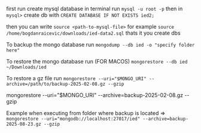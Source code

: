 first run create mysql database
in terminal run
`mysql -u root -p`
then in `mysql>` create db with
`CREATE DATABASE IF NOT EXISTS ied2;`

then you can write `source <path-to-mysql-file>`
for example `source /home/bogdanraicevic/downloads/ied-data2.sql`
thats it you create dbs

To backup the mongo database run
`mongodump --db ied -o "specify folder here"`

To restore the mongo database run (FOR MACOS) `mongorestore --db ied ~/Downloads/ied`

To restore a gz file run `mongorestore --uri="$MONGO_URI" --archive=/path/to/backup-2025-02-08.gz --gzip`  

mongorestore --uri="$MONGO_URI" --archive=backup-2025-02-08.gz --gzip

Example when executing from folder where backup is located => `mongorestore --uri="mongodb://localhost:27017/ied" --archive=backup-2025-08-23.gz --gzip`